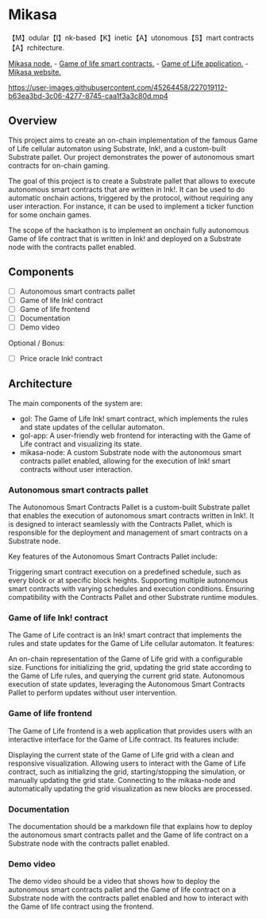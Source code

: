 # Mikasa

【M】odular【I】nk-based【K】inetic【A】utonomous【S】mart contracts【A】rchitecture.

[Mikasa node.](https://github.com/mikasa-ack/mikasa-node) - [Game of life smart contracts.](https://github.com/mikasa-ack/gol) - [Game of Life application.](https://github.com/mikasa-ack/gol-app) - [Mikasa website.](https://github.com/mikasa-ack/mikasa-website) 



https://user-images.githubusercontent.com/45264458/227019112-b63ea3bd-3c06-4277-8745-caa1f3a3c80d.mp4



## Overview

This project aims to create an on-chain implementation of the famous Game of Life cellular automaton using Substrate, Ink!, and a custom-built Substrate pallet. Our project demonstrates the power of autonomous smart contracts for on-chain gaming.

The goal of this project is to create a Substrate pallet that allows to execute autonomous smart contracts that are written in Ink!. It can be used to do automatic onchain actions, triggered by the protocol, without requiring any user interaction. For instance, it can be used to implement a ticker function for some onchain games. 

The scope of the hackathon is to implement an onchain fully autonomous Game of life contract that is written in Ink! and deployed on a Substrate node with the contracts pallet enabled.

## Components

- [ ] Autonomous smart contracts pallet
- [ ] Game of life Ink! contract
- [ ] Game of life frontend
- [ ] Documentation
- [ ] Demo video

Optional / Bonus:
- [ ] Price oracle Ink! contract


## Architecture

The main components of the system are:
- gol: The Game of Life Ink! smart contract, which implements the rules and state updates of the cellular automaton.
- gol-app: A user-friendly web frontend for interacting with the Game of Life contract and visualizing its state.
- mikasa-node: A custom Substrate node with the autonomous smart contracts pallet enabled, allowing for the execution of Ink! smart contracts without user interaction.

### Autonomous smart contracts pallet

The Autonomous Smart Contracts Pallet is a custom-built Substrate pallet that enables the execution of autonomous smart contracts written in Ink!. It is designed to interact seamlessly with the Contracts Pallet, which is responsible for the deployment and management of smart contracts on a Substrate node.

Key features of the Autonomous Smart Contracts Pallet include:

Triggering smart contract execution on a predefined schedule, such as every block or at specific block heights.
Supporting multiple autonomous smart contracts with varying schedules and execution conditions.
Ensuring compatibility with the Contracts Pallet and other Substrate runtime modules.

### Game of life Ink! contract

The Game of Life contract is an Ink! smart contract that implements the rules and state updates for the Game of Life cellular automaton. It features:

An on-chain representation of the Game of Life grid with a configurable size.
Functions for initializing the grid, updating the grid state according to the Game of Life rules, and querying the current grid state.
Autonomous execution of state updates, leveraging the Autonomous Smart Contracts Pallet to perform updates without user intervention.

### Game of life frontend

The Game of Life frontend is a web application that provides users with an interactive interface for the Game of Life contract. Its features include:

Displaying the current state of the Game of Life grid with a clean and responsive visualization.
Allowing users to interact with the Game of Life contract, such as initializing the grid, starting/stopping the simulation, or manually updating the grid state.
Connecting to the mikasa-node and automatically updating the grid visualization as new blocks are processed.

### Documentation

The documentation should be a markdown file that explains how to deploy the autonomous smart contracts pallet and the Game of life contract on a Substrate node with the contracts pallet enabled.

### Demo video

The demo video should be a video that shows how to deploy the autonomous smart contracts pallet and the Game of life contract on a Substrate node with the contracts pallet enabled and how to interact with the Game of life contract using the frontend.

